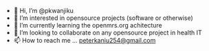 - 👋 Hi, I’m @pkwanjiku
- 👀 I’m interested in opensource projects (software or otherwise)
- 🌱 I’m currently learning the openmrs.org achitecture
- 💞️ I’m looking to collaborate on any opensource project in health IT
- 📫 How to reach me ... peterkaniu254@gmail.com

<!---
pkwanjiku/pkwanjiku is a ✨ special ✨ repository because its `README.md` (this file) appears on your GitHub profile.
You can click the Preview link to take a look at your changes.
--->
